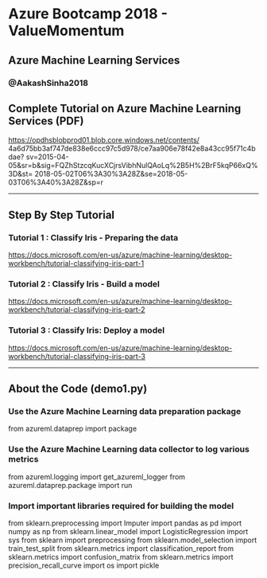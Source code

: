 # Azure Bootcamp 2018 - ValueMomentum
## Azure Machine Learning Services

### @AakashSinha2018

## Complete Tutorial on Azure Machine Learning Services (PDF)

https://opdhsblobprod01.blob.core.windows.net/contents/
4a6d75bb3af747de838e6ccc97c5d978/ce7aa906e78f42e8a43cc95f71c4bdae?
sv=2015-04-05&sr=b&sig=FQZhStzcqKucXCjrsVibhNulQAoLq%2B5H%2BrF5kqP66xQ%3D&st=
2018-05-02T06%3A30%3A28Z&se=2018-05-03T06%3A40%3A28Z&sp=r

______________________________________________________________________________________________________________

## Step By Step Tutorial 


### Tutorial 1 : Classify Iris - Preparing the data

https://docs.microsoft.com/en-us/azure/machine-learning/desktop-workbench/tutorial-classifying-iris-part-1

### Tutorial 2 : Classify Iris - Build a model

https://docs.microsoft.com/en-us/azure/machine-learning/desktop-workbench/tutorial-classifying-iris-part-2

### Tutorial 3 : Classify Iris: Deploy a model

https://docs.microsoft.com/en-us/azure/machine-learning/desktop-workbench/tutorial-classifying-iris-part-3

______________________________________________________________________________________________________________

## About the Code (demo1.py)

### Use the Azure Machine Learning data preparation package
from azureml.dataprep import package


### Use the Azure Machine Learning data collector to log various metrics
from azureml.logging import get_azureml_logger
from azureml.dataprep.package import run

### Import important libraries required for building the model
from sklearn.preprocessing import Imputer
import pandas as pd
import numpy as np
from sklearn.linear_model import LogisticRegression
import sys
from sklearn import preprocessing
from sklearn.model_selection import train_test_split
from sklearn.metrics import classification_report
from sklearn.metrics import confusion_matrix
from sklearn.metrics import precision_recall_curve
import os
import pickle
